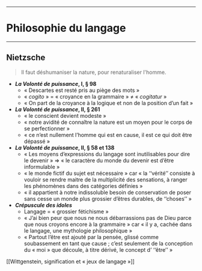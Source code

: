 ***
# Philosophie du langage 
***
## Nietzsche 

> Il faut déshumaniser la nature, pour renaturaliser l'homme. 

- ***La Volonté de puissance*, I, § 98** 
	- « Descartes est resté pris au piège des mots »
	- « *cogito* » = « croyance en la grammaire » ≠ « *cogitatur* »
	- « On part de la croyance à la logique et non de la position d’un fait »
- ***La Volonté de puissance*, II, § 261** 
	- « le conscient devient modeste »
	- « notre avidité de connaître la nature est un moyen pour le corps de se perfectionner »
	- « ce n’est nullement l’homme qui est en cause, il est ce qui doit être dépassé  » 
- ***La Volonté de puissance*, II, § 58 et 138** 
	-  « Les moyens d’expressions du langage sont inutilisables pour dire le devenir » ⇒ « le caractère du monde du devenir est d’être informulable »
	-  « le monde fictif du sujet est nécessaire » car « la ‘‘vérité’’ consiste à vouloir se rendre maitre de la multiplicité des sensations, à ranger les phénomènes dans des catégories définies »
	- «  il appartient à notre indissoluble besoin de conservation de poser sans cesse un monde plus grossier d’êtres durables, de ‘‘choses’’ »
- ***Crépuscule des idoles*** 
	- Langage = « grossier fétichisme »
	- « J’ai bien peur que nous ne nous débarrassions pas de Dieu parce que nous croyons encore à la grammaire » car « il y a, cachée dans le langage, une mythologie philosophique »
	- « Partout l’être est ajouté par la pensée, glissé comme soubassement en tant que cause ; c’est seulement de la conception du « moi » que découle, à titre dérivé, le concept d’ ‘‘être’’ »

[[Wittgenstein, signification et « jeux de langage »]] 